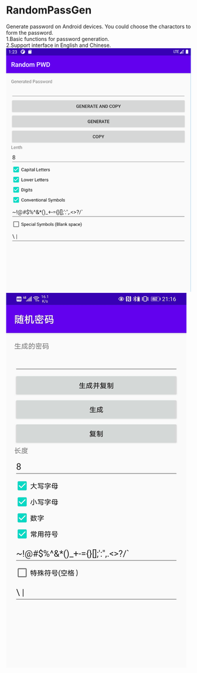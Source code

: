 # RandomPassGen
Generate password on Android devices. You could choose the charactors to form the password.<br>
1.Basic functions for password generation.<br>
2.Support interface in English and Chinese.<br>
![image](https://github.com/dy21/RandomPassGen/blob/master/images/EnglishHMI20200621.png)
![image](https://github.com/dy21/RandomPassGen/blob/master/images/20200621211639.jpg)
